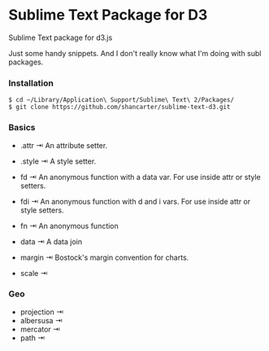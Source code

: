 Sublime Text Package for D3
===============

Sublime Text package for d3.js

Just some handy snippets. And I don't really know what I'm doing with subl packages.

### Installation

    $ cd ~/Library/Application\ Support/Sublime\ Text\ 2/Packages/
    $ git clone https://github.com/shancarter/sublime-text-d3.git

### Basics

- .attr ⇥ An attribute setter.
- .style ⇥ A style setter.

- fd ⇥ An anonymous function with a data var. For use inside attr or style setters.
- fdi ⇥ An anonymous function with d and i vars. For use inside attr or style setters.
- fn ⇥ An anonymous function

- data ⇥ A data join
- margin ⇥ Bostock's margin convention for charts.

- scale ⇥

### Geo

- projection ⇥
- albersusa ⇥
- mercator ⇥
- path ⇥
